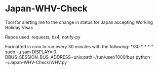 # Japan-WHV-Check
Tool for alerting me to the change in status for Japan accepting Working Holiday Visas 

Repos used: requests, bs4, notify-py

Formatted in cron to run every 30 minutes with the following:
*/30 * * * * sudo -u sam DISPLAY=:0 DBUS_SESSION_BUS_ADDRESS=unix:path=/run/user/1000/bus python ~/Japan-WHV-Check/WHV.py

